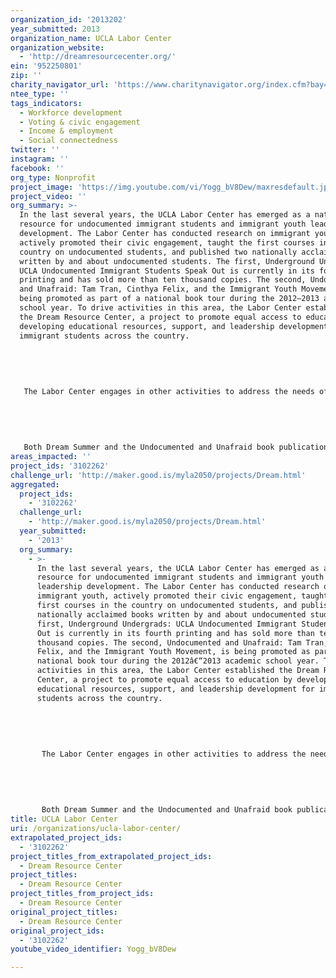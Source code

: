 ```yaml
---
organization_id: '2013202'
year_submitted: 2013
organization_name: UCLA Labor Center
organization_website:
  - 'http://dreamresourcecenter.org/'
ein: '952250801'
zip: ''
charity_navigator_url: 'https://www.charitynavigator.org/index.cfm?bay=search.profile&ein=952250801'
ntee_type: ''
tags_indicators:
  - Workforce development
  - Voting & civic engagement
  - Income & employment
  - Social connectedness
twitter: ''
instagram: ''
facebook: ''
org_type: Nonprofit
project_image: 'https://img.youtube.com/vi/Yogg_bV8Dew/maxresdefault.jpg'
project_video: ''
org_summary: >-
  In the last several years, the UCLA Labor Center has emerged as a national
  resource for undocumented immigrant students and immigrant youth leadership
  development. The Labor Center has conducted research on immigrant youth,
  actively promoted their civic engagement, taught the first courses in the
  country on undocumented students, and published two nationally acclaimed books
  written by and about undocumented students. The first, Underground Undergrads:
  UCLA Undocumented Immigrant Students Speak Out is currently in its fourth
  printing and has sold more than ten thousand copies. The second, Undocumented
  and Unafraid: Tam Tran, Cinthya Felix, and the Immigrant Youth Movement, is
  being promoted as part of a national book tour during the 2012—2013 academic
  school year. To drive activities in this area, the Labor Center established
  the Dream Resource Center, a project to promote equal access to education by
  developing educational resources, support, and leadership development for
  immigrant students across the country. 
   
   
   
   
   
   The Labor Center engages in other activities to address the needs of undocumented immigrant youth, including hosting Dream Summer, the first national internship program for undocumented students. This program has placed 250 students and awarded a total of $1.25 million for interns to continue their education. Through Dream Summer, interns learn skills and build the capacity of host organizations focused on specific issues or campaigns such as health and health care access, civic engagement, education, youth leadership, and LGBTQ issues. 
   
   
   
   
   
   Both Dream Summer and the Undocumented and Unafraid book publication and tour have been models for developing online resources that have connected with thousands of undocumented immigrant students throughout the country who are in need of basic information. These activities are just two among several at the Dream Resource Center that have served to create an online and in-person support network to give undocumented students the encouragement they need to pursue their dreams.
areas_impacted: ''
project_ids: '3102262'
challenge_url: 'http://maker.good.is/myla2050/projects/Dream.html'
aggregated:
  project_ids:
    - '3102262'
  challenge_url:
    - 'http://maker.good.is/myla2050/projects/Dream.html'
  year_submitted:
    - '2013'
  org_summary:
    - >-
      In the last several years, the UCLA Labor Center has emerged as a national
      resource for undocumented immigrant students and immigrant youth
      leadership development. The Labor Center has conducted research on
      immigrant youth, actively promoted their civic engagement, taught the
      first courses in the country on undocumented students, and published two
      nationally acclaimed books written by and about undocumented students. The
      first, Underground Undergrads: UCLA Undocumented Immigrant Students Speak
      Out is currently in its fourth printing and has sold more than ten
      thousand copies. The second, Undocumented and Unafraid: Tam Tran, Cinthya
      Felix, and the Immigrant Youth Movement, is being promoted as part of a
      national book tour during the 2012â€“2013 academic school year. To drive
      activities in this area, the Labor Center established the Dream Resource
      Center, a project to promote equal access to education by developing
      educational resources, support, and leadership development for immigrant
      students across the country. 
       
       
       
       
       
       The Labor Center engages in other activities to address the needs of undocumented immigrant youth, including hosting Dream Summer, the first national internship program for undocumented students. This program has placed 250 students and awarded a total of $1.25 million for interns to continue their education. Through Dream Summer, interns learn skills and build the capacity of host organizations focused on specific issues or campaigns such as health and health care access, civic engagement, education, youth leadership, and LGBTQ issues. 
       
       
       
       
       
       Both Dream Summer and the Undocumented and Unafraid book publication and tour have been models for developing online resources that have connected with thousands of undocumented immigrant students throughout the country who are in need of basic information. These activities are just two among several at the Dream Resource Center that have served to create an online and in-person support network to give undocumented students the encouragement they need to pursue their dreams.
title: UCLA Labor Center
uri: /organizations/ucla-labor-center/
extrapolated_project_ids:
  - '3102262'
project_titles_from_extrapolated_project_ids:
  - Dream Resource Center
project_titles:
  - Dream Resource Center
project_titles_from_project_ids:
  - Dream Resource Center
original_project_titles:
  - Dream Resource Center
original_project_ids:
  - '3102262'
youtube_video_identifier: Yogg_bV8Dew

---
```

